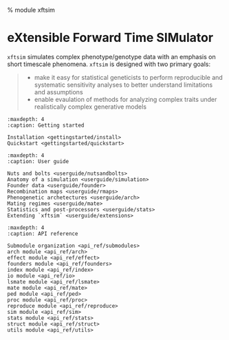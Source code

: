 % module xftsim

# eXtensible Forward Time SIMulator

`xftsim` simulates complex phenotype/genotype data with an emphasis on short timescale phenomena. `xftsim` is designed with two primary goals:

> - make it easy for statistical geneticists to perform reproducible and systematic sensitivity analyses to better understand limitations and assumptions
> - enable evaulation of methods for analyzing complex traits under realistically complex generative models

<!-- ```{toctree}
:maxdepth: 2

Getting started <gettingstarted/getting_started>
User guide <userguide/user_guide>
Example gallery <examples>
API reference <api>
```
 -->


```{toctree}
:maxdepth: 4
:caption: Getting started

Installation <gettingstarted/install>
Quickstart <gettingstarted/quickstart>
```

```{toctree}
:maxdepth: 4
:caption: User guide

Nuts and bolts <userguide/nutsandbolts>
Anatomy of a simulation <userguide/simulation>
Founder data <userguide/founder>
Recombination maps <userguide/rmaps>
Phenogenetic archetectures <userguide/arch>
Mating regimes <userguide/mate>
Statistics and post-processors <userguide/stats>
Extending `xftsim` <userguide/extensions>
```

```{toctree}
:maxdepth: 4
:caption: API reference

Submodule organization <api_ref/submodules>
arch module <api_ref/arch>
effect module <api_ref/effect>
founders module <api_ref/founders>
index module <api_ref/index>
io module <api_ref/io>
lsmate module <api_ref/lsmate>
mate module <api_ref/mate>
ped module <api_ref/ped>
proc module <api_ref/proc>
reproduce module <api_ref/reproduce>
sim module <api_ref/sim>
stats module <api_ref/stats>
struct module <api_ref/struct>
utils module <api_ref/utils>
```
